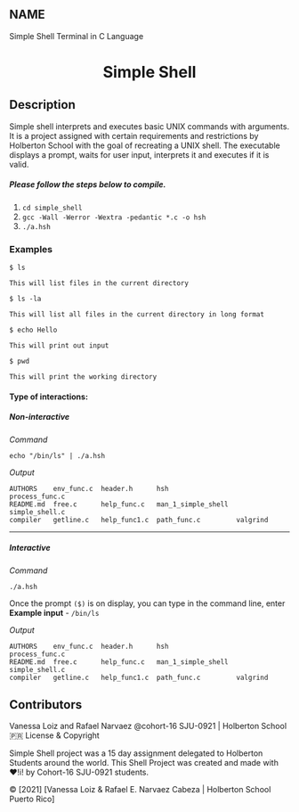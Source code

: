 ## NAME
Simple Shell Terminal in C Language

 

<h1 align="center">Simple Shell</h1>

 

<p align="center"> </p>

 

## Description

Simple shell interprets and executes basic UNIX commands with arguments.
It is a project assigned with certain requirements and restrictions by Holberton School with the goal of recreating a UNIX shell.
The executable displays a prompt, waits for user input, interprets it and executes if it is valid.

##### Please follow the steps below to compile.
 1. `cd simple_shell`
 2. `gcc -Wall -Werror -Wextra -pedantic *.c -o hsh`
 3. `./a.hsh`

### Examples

```
$ ls

This will list files in the current directory

$ ls -la

This will list all files in the current directory in long format

$ echo Hello

This will print out input

$ pwd

This will print the working directory

```

#### Type of interactions:

##### Non-interactive
*Command*
```
echo "/bin/ls" | ./a.hsh
```
*Output*
```
AUTHORS    env_func.c  header.h      hsh                 process_func.c
README.md  free.c      help_func.c   man_1_simple_shell  simple_shell.c
compiler   getline.c   help_func1.c  path_func.c         valgrind

```
<hr>

##### Interactive
*Command*
```
./a.hsh
```
Once the prompt `($)` is on display, you can type in the command line,
enter
**Example input** - `/bin/ls`

*Output*
```
AUTHORS    env_func.c  header.h      hsh                 process_func.c
README.md  free.c      help_func.c   man_1_simple_shell  simple_shell.c
compiler   getline.c   help_func1.c  path_func.c         valgrind

```

## Contributors
Vanessa Loiz and Rafael Narvaez
@cohort-16 SJU-0921 | Holberton School :puerto_rico:
License & Copyright

Simple Shell project was a 15 day assignment delegated to Holberton Students around the world. This Shell Project was created and made with :heart:!i! by Cohort-16 SJU-0921 students.

© [2021] [Vanessa Loiz & Rafael E. Narvaez Cabeza | Holberton School Puerto Rico]
